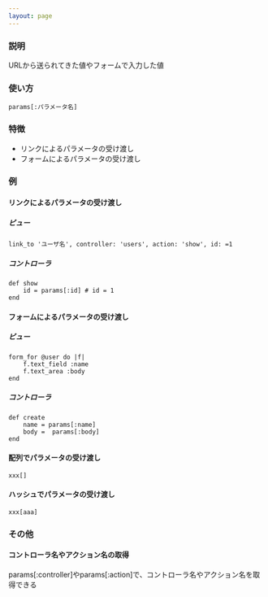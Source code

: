 ```yaml
---
layout: page
---
```


### 説明

URLから送られてきた値やフォームで入力した値

### 使い方

    params[:パラメータ名]

### 特徴

- リンクによるパラメータの受け渡し
- フォームによるパラメータの受け渡し

### 例

#### リンクによるパラメータの受け渡し

##### ビュー

    link_to 'ユーザ名', controller: 'users', action: 'show', id: =1

##### コントローラ

    def show
        id = params[:id] # id = 1
    end

#### フォームによるパラメータの受け渡し

##### ビュー

    form_for @user do |f|
        f.text_field :name
        f.text_area :body
    end

##### コントローラ

    def create
        name = params[:name]
        body =  params[:body]
    end

#### 配列でパラメータの受け渡し

    xxx[]

#### ハッシュでパラメータの受け渡し

    xxx[aaa]

### その他

#### コントローラ名やアクション名の取得

params[:controller]やparams[:action]で、コントローラ名やアクション名を取得できる
